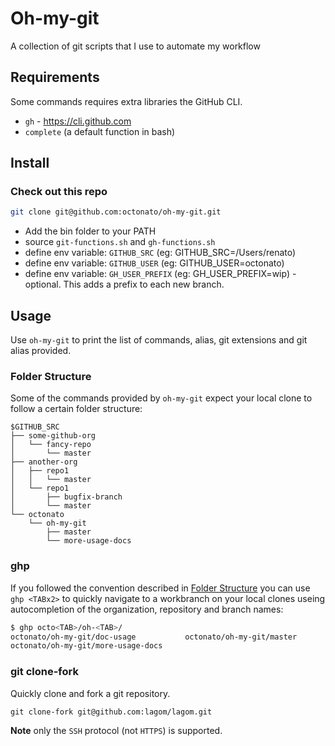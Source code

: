 # Oh-my-git

A collection of git scripts that I use to automate my workflow

## Requirements

Some commands requires extra libraries the GitHub CLI.

* `gh`  - https://cli.github.com
* `complete` (a default function in bash)

## Install

### Check out this repo

```bash
git clone git@github.com:octonato/oh-my-git.git
```

* Add the bin folder to your PATH
* source `git-functions.sh` and `gh-functions.sh`
* define env variable: `GITHUB_SRC` (eg: GITHUB_SRC=/Users/renato)
* define env variable: `GITHUB_USER` (eg: GITHUB_USER=octonato)
* define env variable: `GH_USER_PREFIX` (eg: GH_USER_PREFIX=wip) - optional. This adds a prefix to each new branch.

## Usage

Use `oh-my-git` to print the list of commands, alias, git extensions and git alias provided.

### Folder Structure

Some of the commands provided by `oh-my-git` expect your local clone to follow a certain folder structure:

```
$GITHUB_SRC
├── some-github-org
│   └── fancy-repo
│       └── master
├── another-org
│   ├── repo1
│   │   └── master
│   └── repo1
│       ├── bugfix-branch
│       └── master
└── octonato
    └── oh-my-git
        ├── master
        └── more-usage-docs

```


### ghp

If you followed the convention described in [Folder Structure](#Folder-Structure) you can use `ghp <TABx2>` to quickly navigate to a workbranch on your local clones useing autocompletion of the organization, repository and branch names:

```bash
$ ghp octo<TAB>/oh-<TAB>/ 
octonato/oh-my-git/doc-usage           octonato/oh-my-git/master
octonato/oh-my-git/more-usage-docs
```

### git clone-fork

Quickly clone and fork a git repository. 

```
git clone-fork git@github.com:lagom/lagom.git
```

**Note** only the `SSH` protocol (not `HTTPS`) is supported.
